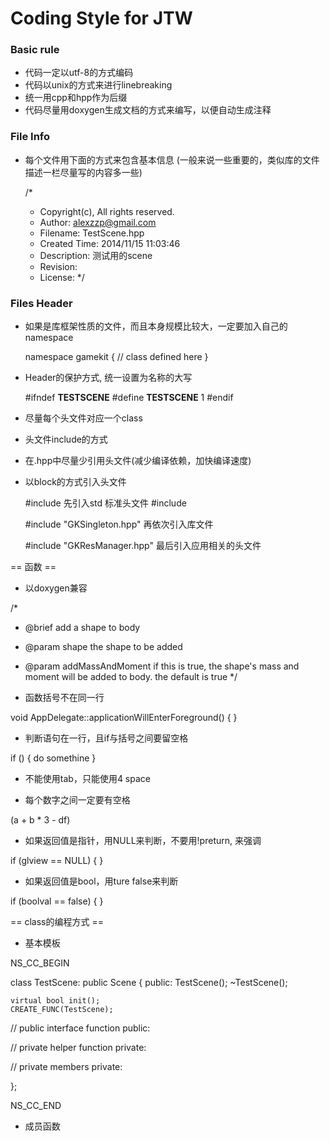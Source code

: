 Coding Style for JTW
====================

### Basic rule

* 代码一定以utf-8的方式编码
* 代码以unix的方式来进行linebreaking
* 统一用cpp和hpp作为后缀
* 代码尽量用doxygen生成文档的方式来编写，以便自动生成注释

### File Info

* 每个文件用下面的方式来包含基本信息
  (一般来说一些重要的，类似库的文件描述一栏尽量写的内容多一些)

    /*
     *  Copyright(c), All rights reserved.
     *  Author:          alexzzp@gmail.com
     *  Filename:        TestScene.hpp
     *  Created Time:    2014/11/15  11:03:46
     *  Description:     测试用的scene
     *  Revision:
     *  License:
     */
 

### Files Header 

* 如果是库框架性质的文件，而且本身规模比较大，一定要加入自己的namespace

    namespace gamekit {
    // class defined here
    }

* Header的保护方式, 统一设置为名称的大写

    #ifndef __TESTSCENE__
    #define __TESTSCENE__ 1
    #endif

* 尽量每个头文件对应一个class

* 头文件include的方式

* 在.hpp中尽量少引用头文件(减少编译依赖，加快编译速度)

* 以block的方式引入头文件
 
    #include <string>  先引入std 标准头文件
    #include <vector>
    
    #include "GKSingleton.hpp"  再依次引入库文件
    
    #include "GKResManager.hpp" 最后引入应用相关的头文件

== 函数 ==

* 以doxygen兼容

/*
 * @brief add a shape to body
 * @param shape the shape to be added
 * @param addMassAndMoment if this is true, the shape's mass and moment will be added to body. the default is true
 */
 
* 函数括号不在同一行

void AppDelegate::applicationWillEnterForeground()
{
}

* 判断语句在一行，且if与括号之间要留空格

if () {
    do somethine
}

* 不能使用tab，只能使用4 space

* 每个数字之间一定要有空格

(a + b * 3 - df)

* 如果返回值是指针，用NULL来判断，不要用!preturn, 来强调

if (glview == NULL) {
}

* 如果返回值是bool，用ture false来判断

if (boolval == false) {
}

== class的编程方式 ==

* 基本模板

NS_CC_BEGIN

class TestScene: public Scene
{
public:
    TestScene();
    ~TestScene();

	virtual bool init();
	CREATE_FUNC(TestScene);

// public interface function
public:

// private helper function
private:

// private members
private:
 
};

NS_CC_END

* 成员函数



